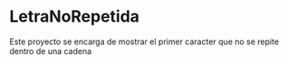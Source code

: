# LetraNoRepetida
Este proyecto se encarga de mostrar el primer caracter que no se repite dentro de una cadena
